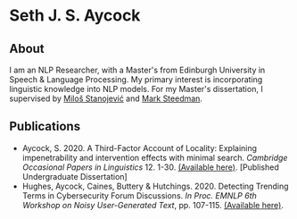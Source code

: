 # Seth J. S. Aycock

## About

I am an NLP Researcher, with a Master's from Edinburgh University in Speech & Language Processing. My primary interest is incorporating linguistic knowledge into NLP models.
For my Master's dissertation, I supervised by [Miloš Stanojević](stanojevic.github.io) and [Mark Steedman](https://homepages.inf.ed.ac.uk/steedman/).

## Publications

- Aycock, S. 2020.  A Third-Factor Account of Locality:  Explaining impenetrability and intervention effects with minimal search. _Cambridge Occasional Papers in Linguistics_ 12. 1-30.  [(Available here)](https://www.mmll.cam.ac.uk/cambridge-occasional-papers-linguistics/latest-volume).  [Published Undergraduate Dissertation]
- Hughes, Aycock, Caines, Buttery & Hutchings.  2020.  Detecting Trending Terms in Cybersecurity Forum Discussions. _In Proc. EMNLP 6th Workshop on Noisy User-Generated Text_, pp.  107-115.  [(Available here)](https://noisy-text.github.io/2020/pdf/2020.d200-1.15.pdf).
